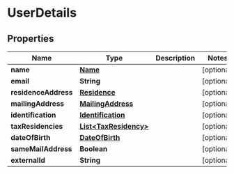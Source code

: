 

# UserDetails


## Properties

| Name | Type | Description | Notes |
|------------ | ------------- | ------------- | -------------|
|**name** | [**Name**](Name.md) |  |  [optional] |
|**email** | **String** |  |  [optional] |
|**residenceAddress** | [**Residence**](Residence.md) |  |  [optional] |
|**mailingAddress** | [**MailingAddress**](MailingAddress.md) |  |  [optional] |
|**identification** | [**Identification**](Identification.md) |  |  [optional] |
|**taxResidencies** | [**List&lt;TaxResidency&gt;**](TaxResidency.md) |  |  [optional] |
|**dateOfBirth** | [**DateOfBirth**](DateOfBirth.md) |  |  [optional] |
|**sameMailAddress** | **Boolean** |  |  [optional] |
|**externalId** | **String** |  |  [optional] |



